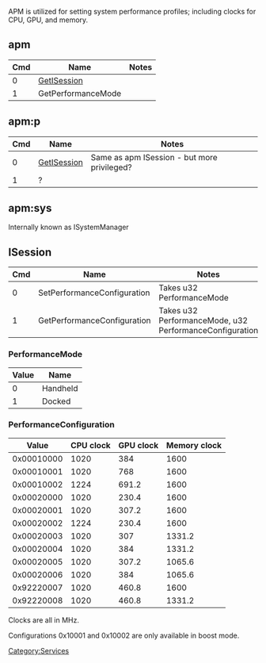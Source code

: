 APM is utilized for setting system performance profiles; including
clocks for CPU, GPU, and memory.

## apm

| Cmd | Name                                | Notes |
| --- | ----------------------------------- | ----- |
| 0   | [GetISession](#ISession "wikilink") |       |
| 1   | GetPerformanceMode                  |       |

## apm:p

| Cmd | Name                                | Notes                                       |
| --- | ----------------------------------- | ------------------------------------------- |
| 0   | [GetISession](#ISession "wikilink") | Same as apm ISession - but more privileged? |
| 1   | ?                                   |                                             |

## apm:sys

Internally known as
ISystemManager

## ISession

| Cmd | Name                        | Notes                                                   |
| --- | --------------------------- | ------------------------------------------------------- |
| 0   | SetPerformanceConfiguration | Takes u32 PerformanceMode                               |
| 1   | GetPerformanceConfiguration | Takes u32 PerformanceMode, u32 PerformanceConfiguration |

### PerformanceMode

| Value | Name     |
| ----- | -------- |
| 0     | Handheld |
| 1     | Docked   |

### PerformanceConfiguration

| Value      | CPU clock | GPU clock | Memory clock |
| ---------- | --------- | --------- | ------------ |
| 0x00010000 | 1020      | 384       | 1600         |
| 0x00010001 | 1020      | 768       | 1600         |
| 0x00010002 | 1224      | 691.2     | 1600         |
| 0x00020000 | 1020      | 230.4     | 1600         |
| 0x00020001 | 1020      | 307.2     | 1600         |
| 0x00020002 | 1224      | 230.4     | 1600         |
| 0x00020003 | 1020      | 307       | 1331.2       |
| 0x00020004 | 1020      | 384       | 1331.2       |
| 0x00020005 | 1020      | 307.2     | 1065.6       |
| 0x00020006 | 1020      | 384       | 1065.6       |
| 0x92220007 | 1020      | 460.8     | 1600         |
| 0x92220008 | 1020      | 460.8     | 1331.2       |

Clocks are all in MHz.

Configurations 0x10001 and 0x10002 are only available in boost mode.

[Category:Services](Category:Services "wikilink")
